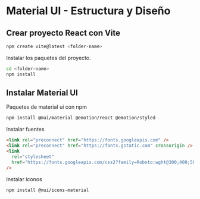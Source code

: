 # Material UI - Estructura y Diseño

## Crear proyecto React con Vite
```bash
npm create vite@latest <folder-name>
```
Instalar los paquetes del proyecto.
```bash
cd <folder-name>
npm install
```

## Instalar Material UI
Paquetes de material ui con npm
```bash
npm install @mui/material @emotion/react @emotion/styled
```
Instalar fuentes
```html
<link rel="preconnect" href="https://fonts.googleapis.com" />
<link rel="preconnect" href="https://fonts.gstatic.com" crossorigin />
<link
  rel="stylesheet"
  href="https://fonts.googleapis.com/css2?family=Roboto:wght@300;400;500;700&display=swap"
/>
```
Instalar iconos
```bash
npm install @mui/icons-material
```